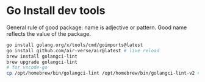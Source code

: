 # Go Install dev tools

General rule of good package: name is adjective or pattern. Good name reflects the value of the package.

```sh
go install golang.org/x/tools/cmd/goimports@latest
go install github.com/air-verse/air@latest # live reload
brew install golangci-lint
brew upgrade golangci-lint
# for vscode-go
cp /opt/homebrew/bin/golangci-lint /opt/homebrew/bin/golangci-lint-v2 # https://github.com/golang/vscode-go/issues/3732
```
